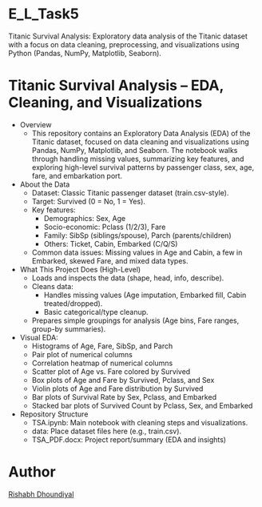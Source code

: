 # E_L_Task5
Titanic Survival Analysis: Exploratory data analysis of the Titanic dataset with a focus on data cleaning, preprocessing, and visualizations using Python (Pandas, NumPy, Matplotlib, Seaborn).


# Titanic Survival Analysis – EDA, Cleaning, and Visualizations
- Overview
  - This repository contains an Exploratory Data Analysis (EDA) of the Titanic dataset, focused  on data cleaning and visualizations using Pandas, NumPy, Matplotlib, and Seaborn. The notebook walks through handling missing values, summarizing key features, and exploring high-level survival patterns by passenger class, sex, age, fare, and embarkation port.
- About the Data
  - Dataset: Classic Titanic passenger dataset (train.csv-style).
  - Target: Survived (0 = No, 1 = Yes).
  - Key features:
      - Demographics: Sex, Age
      - Socio-economic: Pclass (1/2/3), Fare
      - Family: SibSp (siblings/spouse), Parch (parents/children)
      - Others: Ticket, Cabin, Embarked (C/Q/S)
  - Common data issues: Missing values in Age and Cabin, a few in Embarked, skewed Fare, and mixed data types.
- What This Project Does (High-Level)
    - Loads and inspects the data (shape, head, info, describe).
    - Cleans data:
      - Handles missing values (Age imputation, Embarked fill, Cabin treated/dropped).
      - Basic categorical/type cleanup.
  - Prepares simple groupings for analysis (Age bins, Fare ranges, group-by summaries).
- Visual EDA:
  - Histograms of Age, Fare, SibSp, and Parch 
  - Pair plot of numerical columns
  - Correlation heatmap of numerical columns
  - Scatter plot of Age vs. Fare colored by Survived 
  - Box plots of Age and Fare by Survived, Pclass, and Sex 
  - Violin plots of Age and Fare distribution by Survived
  - Bar plots of Survival Rate by Sex, Pclass, and Embarked
  - Stacked bar plots of Survived Count by Pclass, Sex, and Embarked
- Repository Structure
  - TSA.ipynb: Main notebook with cleaning steps and visualizations.
  - data: Place dataset files here (e.g., train.csv).
  - TSA_PDF.docx: Project report/summary (EDA and insights)


# Author
[Rishabh Dhoundiyal](https://github.com/RishabhDhoundiyal)
